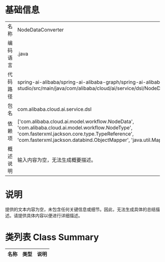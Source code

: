# 基础信息

|      |      |
|------|------|
| 名称 | NodeDataConverter |
| 编码语言 | .java |
| 代码路径 | spring-ai-alibaba/spring-ai-alibaba-graph/spring-ai-alibaba-graph-studio/src/main/java/com/alibaba/cloud/ai/service/dsl/NodeDataConverter.java |
| 包名 | com.alibaba.cloud.ai.service.dsl |
| 依赖项 | ['com.alibaba.cloud.ai.model.workflow.NodeData', 'com.alibaba.cloud.ai.model.workflow.NodeType', 'com.fasterxml.jackson.core.type.TypeReference', 'com.fasterxml.jackson.databind.ObjectMapper', 'java.util.Map'] |
| 概述说明 | 输入内容为空，无法生成概要描述。 |

# 说明

提供的文本内容为空，未包含任何关键信息或细节。因此，无法生成具体的总结描述。请提供具体内容以便进行详细描述。

# 类列表 Class Summary

| 名称   | 类型  | 说明 |
|-------|------|-------------|




